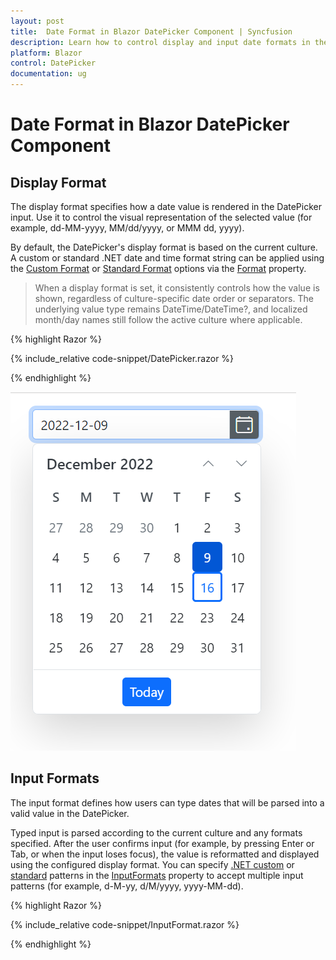 ```yaml
---
layout: post
title:  Date Format in Blazor DatePicker Component | Syncfusion
description: Learn how to control display and input date formats in the Syncfusion Blazor DatePicker using .NET standard and custom format strings with culture-aware parsing.
platform: Blazor
control: DatePicker
documentation: ug
---
```


#  Date Format in Blazor DatePicker Component

## Display Format

The display format specifies how a date value is rendered in the DatePicker input. Use it to control the visual representation of the selected value (for example, dd-MM-yyyy, MM/dd/yyyy, or MMM dd, yyyy).

By default, the DatePicker's display format is based on the current culture. A custom or standard .NET date and time format string can be applied using the [Custom Format](https://learn.microsoft.com/en-us/dotnet/standard/base-types/custom-date-and-time-format-strings) or [Standard Format](https://learn.microsoft.com/en-us/dotnet/standard/base-types/standard-date-and-time-format-strings) options via the [Format](https://help.syncfusion.com/cr/blazor/Syncfusion.Blazor.Calendars.SfDatePicker-1.html#Syncfusion_Blazor_Calendars_SfDatePicker_1_Format) property.

> When a display format is set, it consistently controls how the value is shown, regardless of culture-specific date order or separators. The underlying value type remains DateTime/DateTime?, and localized month/day names still follow the active culture where applicable.

{% highlight Razor %}

{% include_relative code-snippet/DatePicker.razor %}

{% endhighlight %}


![Date Format in Blazor DatePicker](./images/DatePicker.png)

## Input Formats

The input format defines how users can type dates that will be parsed into a valid value in the DatePicker.

Typed input is parsed according to the current culture and any formats specified. After the user confirms input (for example, by pressing Enter or Tab, or when the input loses focus), the value is reformatted and displayed using the configured display format. You can specify [.NET custom](https://learn.microsoft.com/en-us/dotnet/standard/base-types/custom-date-and-time-format-strings) or [standard](https://learn.microsoft.com/en-us/dotnet/standard/base-types/standard-date-and-time-format-strings) patterns in the [InputFormats](https://help.syncfusion.com/cr/blazor/Syncfusion.Blazor.Calendars.SfDatePicker-1.html#Syncfusion_Blazor_Calendars_SfDatePicker_1_InputFormats) property to accept multiple input patterns (for example, d-M-yy, d/M/yyyy, yyyy-MM-dd).

{% highlight Razor %}

{% include_relative code-snippet/InputFormat.razor %}

{% endhighlight %}
